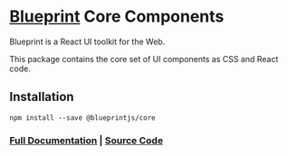 # [Blueprint](http://blueprintjs.com/) Core Components

Blueprint is a React UI toolkit for the Web.

This package contains the core set of UI components as CSS and React code.

## Installation

```
npm install --save @blueprintjs/core
```

### [Full Documentation](http://blueprintjs.com/docs) | [Source Code](https://github.com/palantir/blueprint)
